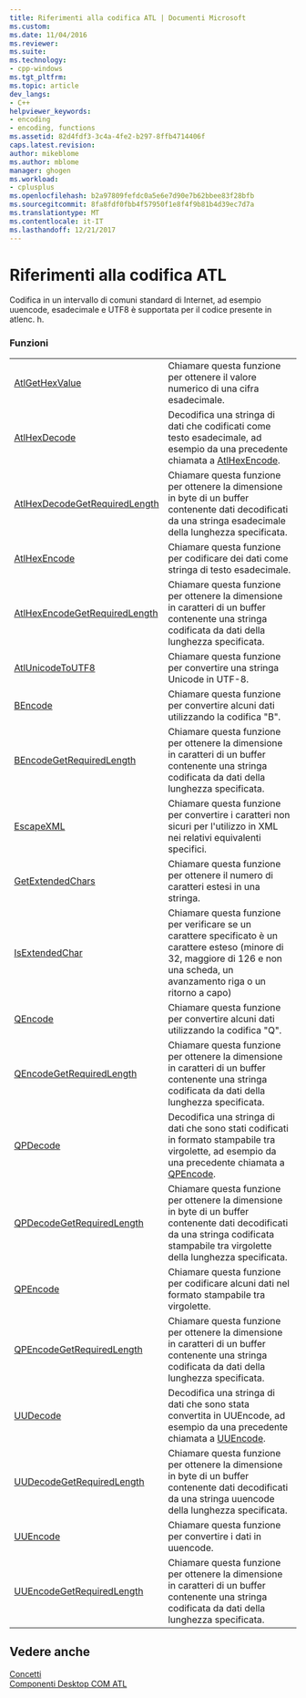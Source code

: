 ```yaml
---
title: Riferimenti alla codifica ATL | Documenti Microsoft
ms.custom: 
ms.date: 11/04/2016
ms.reviewer: 
ms.suite: 
ms.technology:
- cpp-windows
ms.tgt_pltfrm: 
ms.topic: article
dev_langs:
- C++
helpviewer_keywords:
- encoding
- encoding, functions
ms.assetid: 82d4fdf3-3c4a-4fe2-b297-8ffb4714406f
caps.latest.revision: 
author: mikeblome
ms.author: mblome
manager: ghogen
ms.workload:
- cplusplus
ms.openlocfilehash: b2a97809fefdc0a5e6e7d90e7b62bbee83f28bfb
ms.sourcegitcommit: 8fa8fdf0fbb4f57950f1e8f4f9b81b4d39ec7d7a
ms.translationtype: MT
ms.contentlocale: it-IT
ms.lasthandoff: 12/21/2017
---
```

# <a name="atl-encoding-reference"></a>Riferimenti alla codifica ATL
Codifica in un intervallo di comuni standard di Internet, ad esempio uuencode, esadecimale e UTF8 è supportata per il codice presente in atlenc. h.  
  
### <a name="functions"></a>Funzioni  
  
|||  
|-|-|  
|[AtlGetHexValue](reference/atl-text-encoding-functions.md#atlgethexvalue)|Chiamare questa funzione per ottenere il valore numerico di una cifra esadecimale.|  
|[AtlHexDecode](reference/atl-text-encoding-functions.md#atlhexdecode)|Decodifica una stringa di dati che codificati come testo esadecimale, ad esempio da una precedente chiamata a [AtlHexEncode](reference/atl-text-encoding-functions.md#atlhexencode).|  
|[AtlHexDecodeGetRequiredLength](reference/atl-text-encoding-functions.md#atlhexdecodegetrequiredlength)|Chiamare questa funzione per ottenere la dimensione in byte di un buffer contenente dati decodificati da una stringa esadecimale della lunghezza specificata.|  
|[AtlHexEncode](reference/atl-text-encoding-functions.md#atlhexencode)|Chiamare questa funzione per codificare dei dati come stringa di testo esadecimale.|  
|[AtlHexEncodeGetRequiredLength](reference/atl-text-encoding-functions.md#atlhexencodegetrequiredlength)|Chiamare questa funzione per ottenere la dimensione in caratteri di un buffer contenente una stringa codificata da dati della lunghezza specificata.|  
|[AtlUnicodeToUTF8](reference/atl-text-encoding-functions.md#atlunicodetoutf8)|Chiamare questa funzione per convertire una stringa Unicode in UTF-8.|  
|[BEncode](reference/atl-text-encoding-functions.md#bencode)|Chiamare questa funzione per convertire alcuni dati utilizzando la codifica "B".|  
|[BEncodeGetRequiredLength](reference/atl-text-encoding-functions.md#bencodegetrequiredlength)|Chiamare questa funzione per ottenere la dimensione in caratteri di un buffer contenente una stringa codificata da dati della lunghezza specificata.|  
|[EscapeXML](reference/atl-text-encoding-functions.md#escapexml)|Chiamare questa funzione per convertire i caratteri non sicuri per l'utilizzo in XML nei relativi equivalenti specifici.|  
|[GetExtendedChars](reference/atl-text-encoding-functions.md#getextendedchars)|Chiamare questa funzione per ottenere il numero di caratteri estesi in una stringa.|  
|[IsExtendedChar](reference/atl-text-encoding-functions.md#isextendedchar)|Chiamare questa funzione per verificare se un carattere specificato è un carattere esteso (minore di 32, maggiore di 126 e non una scheda, un avanzamento riga o un ritorno a capo)|  
|[QEncode](reference/atl-text-encoding-functions.md#qencode)|Chiamare questa funzione per convertire alcuni dati utilizzando la codifica "Q".|  
|[QEncodeGetRequiredLength](reference/atl-text-encoding-functions.md#qencodegetrequiredlength)|Chiamare questa funzione per ottenere la dimensione in caratteri di un buffer contenente una stringa codificata da dati della lunghezza specificata.|  
|[QPDecode](reference/atl-text-encoding-functions.md#qpdecode)|Decodifica una stringa di dati che sono stati codificati in formato stampabile tra virgolette, ad esempio da una precedente chiamata a [QPEncode](reference/atl-text-encoding-functions.md#qpencode).|  
|[QPDecodeGetRequiredLength](reference/atl-text-encoding-functions.md#qpdecodegetrequiredlength)|Chiamare questa funzione per ottenere la dimensione in byte di un buffer contenente dati decodificati da una stringa codificata stampabile tra virgolette della lunghezza specificata.|  
|[QPEncode](reference/atl-text-encoding-functions.md#qpencode)|Chiamare questa funzione per codificare alcuni dati nel formato stampabile tra virgolette.|  
|[QPEncodeGetRequiredLength](reference/atl-text-encoding-functions.md#qpencodegetrequiredlength)|Chiamare questa funzione per ottenere la dimensione in caratteri di un buffer contenente una stringa codificata da dati della lunghezza specificata.|  
|[UUDecode](reference/atl-text-encoding-functions.md#uudecode)|Decodifica una stringa di dati che sono stata convertita in UUEncode, ad esempio da una precedente chiamata a [UUEncode](reference/atl-text-encoding-functions.md#uuencode).|  
|[UUDecodeGetRequiredLength](reference/atl-text-encoding-functions.md#uudecodegetrequiredlength)|Chiamare questa funzione per ottenere la dimensione in byte di un buffer contenente dati decodificati da una stringa uuencode della lunghezza specificata.|  
|[UUEncode](reference/atl-text-encoding-functions.md#uuencode)|Chiamare questa funzione per convertire i dati in uuencode.|  
|[UUEncodeGetRequiredLength](reference/atl-text-encoding-functions.md#uuencodegetrequiredlength)|Chiamare questa funzione per ottenere la dimensione in caratteri di un buffer contenente una stringa codificata da dati della lunghezza specificata.|  
  
## <a name="see-also"></a>Vedere anche  
 [Concetti](../atl/active-template-library-atl-concepts.md)   
 [Componenti Desktop COM ATL](../atl/atl-com-desktop-components.md)

